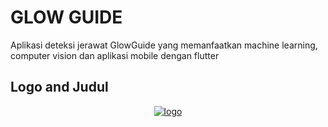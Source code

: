 # GLOW GUIDE

Aplikasi deteksi jerawat GlowGuide yang memanfaatkan machine learning, computer vision dan aplikasi mobile dengan flutter

## Logo and Judul

<div align="center">
<a href="https://imgbb.com/"><img src="https://i.ibb.co.com/yVRkMd2/logo.jpg" alt="logo" border="0"></a>
</div>
